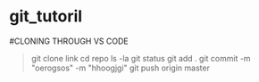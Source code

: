 # git_tutoril


#CLONING THROUGH VS CODE
>git clone link
>cd repo
>ls -la
>git status
>git add .
>git commit -m "oerogsos" -m "hhoogjgi"
>git push origin master
